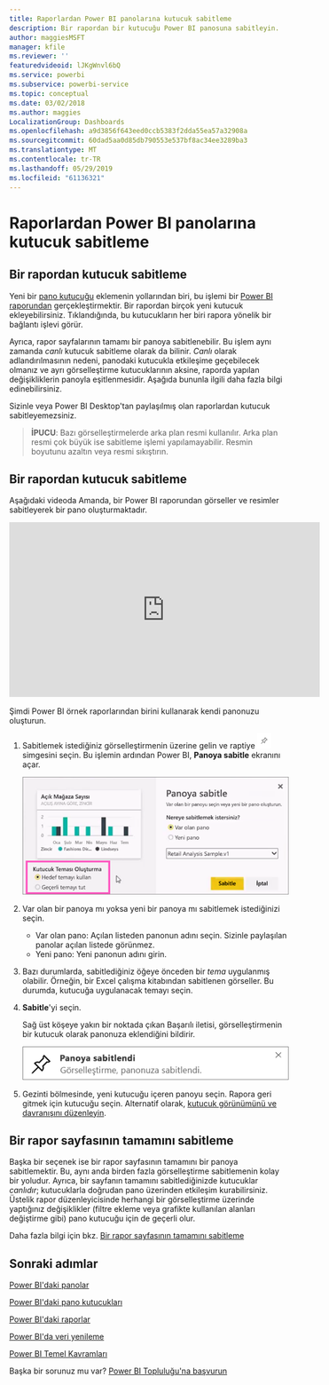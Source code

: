 ```yaml
---
title: Raporlardan Power BI panolarına kutucuk sabitleme
description: Bir rapordan bir kutucuğu Power BI panosuna sabitleyin.
author: maggiesMSFT
manager: kfile
ms.reviewer: ''
featuredvideoid: lJKgWnvl6bQ
ms.service: powerbi
ms.subservice: powerbi-service
ms.topic: conceptual
ms.date: 03/02/2018
ms.author: maggies
LocalizationGroup: Dashboards
ms.openlocfilehash: a9d3856f643eed0ccb5383f2dda55ea57a32908a
ms.sourcegitcommit: 60dad5aa0d85db790553e537bf8ac34ee3289ba3
ms.translationtype: MT
ms.contentlocale: tr-TR
ms.lasthandoff: 05/29/2019
ms.locfileid: "61136321"
---
```

# <a name="pin-a-tile-to-a-power-bi-dashboard-from-a-report"></a>Raporlardan Power BI panolarına kutucuk sabitleme
## <a name="pinning-tiles-from-a-report"></a>Bir rapordan kutucuk sabitleme
Yeni bir [pano kutucuğu](consumer/end-user-tiles.md) eklemenin yollarından biri, bu işlemi bir [Power BI raporundan](consumer/end-user-reports.md) gerçekleştirmektir. Bir rapordan birçok yeni kutucuk ekleyebilirsiniz.  Tıklandığında, bu kutucukların her biri rapora yönelik bir bağlantı işlevi görür.

Ayrıca, rapor sayfalarının tamamı bir panoya sabitlenebilir.  Bu işlem aynı zamanda *canlı* kutucuk sabitleme olarak da bilinir.  *Canlı* olarak adlandırılmasının nedeni, panodaki kutucukla etkileşime geçebilecek olmanız ve ayrı görselleştirme kutucuklarının aksine, raporda yapılan değişikliklerin panoyla eşitlenmesidir. Aşağıda bununla ilgili daha fazla bilgi edinebilirsiniz.

Sizinle veya Power BI Desktop'tan paylaşılmış olan raporlardan kutucuk sabitleyemezsiniz. 

> **İPUCU**: Bazı görselleştirmelerde arka plan resmi kullanılır. Arka plan resmi çok büyük ise sabitleme işlemi yapılamayabilir.  Resmin boyutunu azaltın veya resmi sıkıştırın.  
> 
> 

## <a name="pin-a-tile-from-a-report"></a>Bir rapordan kutucuk sabitleme
Aşağıdaki videoda Amanda, bir Power BI raporundan görseller ve resimler sabitleyerek bir pano oluşturmaktadır.

<iframe width="560" height="315" src="https://www.youtube.com/embed/lJKgWnvl6bQ" frameborder="0" allowfullscreen></iframe>

Şimdi Power BI örnek raporlarından birini kullanarak kendi panonuzu oluşturun.

1. Sabitlemek istediğiniz görselleştirmenin üzerine gelin ve raptiye ![](media/service-dashboard-pin-tile-from-report/pbi_pintile_small.png) simgesini seçin. Bu işlemin ardından Power BI, **Panoya sabitle** ekranını açar.
   
     ![Panoya sabitle penceresi](media/service-dashboard-pin-tile-from-report/pbi_themes2.png)
2. Var olan bir panoya mı yoksa yeni bir panoya mı sabitlemek istediğinizi seçin.
   
   * Var olan pano: Açılan listeden panonun adını seçin. Sizinle paylaşılan panolar açılan listede görünmez.
   * Yeni pano: Yeni panonun adını girin.
3. Bazı durumlarda, sabitlediğiniz öğeye önceden bir *tema* uygulanmış olabilir.  Örneğin, bir Excel çalışma kitabından sabitlenen görseller. Bu durumda, kutucuğa uygulanacak temayı seçin.
4. **Sabitle**'yi seçin.
   
   Sağ üst köşeye yakın bir noktada çıkan Başarılı iletisi, görselleştirmenin bir kutucuk olarak panonuza eklendiğini bildirir.
   
   ![başarılı iletisi](media/service-dashboard-pin-tile-from-report/pinsuccess.png)
5. Gezinti bölmesinde, yeni kutucuğu içeren panoyu seçin. Rapora geri gitmek için kutucuğu seçin. Alternatif olarak, [kutucuk görünümünü ve davranışını düzenleyin](service-dashboard-edit-tile.md).

## <a name="pin-an-entire-report-page"></a>Bir rapor sayfasının tamamını sabitleme
Başka bir seçenek ise bir rapor sayfasının tamamını bir panoya sabitlemektir. Bu, aynı anda birden fazla görselleştirme sabitlemenin kolay bir yoludur.  Ayrıca, bir sayfanın tamamını sabitlediğinizde kutucuklar *canlıdır*; kutucuklarla doğrudan pano üzerinden etkileşim kurabilirsiniz. Üstelik rapor düzenleyicisinde herhangi bir görselleştirme üzerinde yaptığınız değişiklikler (filtre ekleme veya grafikte kullanılan alanları değiştirme gibi) pano kutucuğu için de geçerli olur.  

Daha fazla bilgi için bkz. [Bir rapor sayfasının tamamını sabitleme](service-dashboard-pin-live-tile-from-report.md)

## <a name="next-steps"></a>Sonraki adımlar
[Power BI'daki panolar](consumer/end-user-dashboards.md)

[Power BI'daki pano kutucukları](consumer/end-user-tiles.md)

[Power BI'daki raporlar](consumer/end-user-reports.md)

[Power BI'da veri yenileme](refresh-data.md)

[Power BI Temel Kavramları](consumer/end-user-basic-concepts.md)

Başka bir sorunuz mu var? [Power BI Topluluğu'na başvurun](http://community.powerbi.com/)

